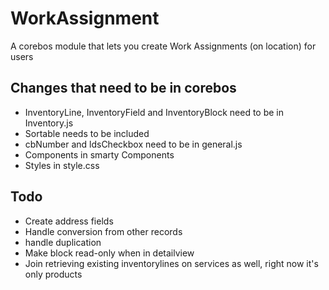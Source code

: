 # WorkAssignment
A corebos module that lets you create Work Assignments (on location) for users

## Changes that need to be in corebos
- InventoryLine, InventoryField and InventoryBlock need to be in Inventory.js
- Sortable needs to be included
- cbNumber and ldsCheckbox need to be in general.js
- Components in smarty Components
- Styles in style.css

## Todo
- Create address fields
- Handle conversion from other records
- handle duplication
- Make block read-only when in detailview
- Join retrieving existing inventorylines on services as well, right now it's only products